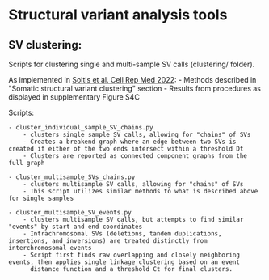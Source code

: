 # Structural variant analysis tools

SV clustering:
--------------

Scripts for clustering single and multi-sample SV calls (clustering/ folder).

As implemented in [Soltis et al. Cell Rep Med 2022](https://pmc.ncbi.nlm.nih.gov/articles/PMC9729884/pdf/main.pdf):
    - Methods described in "Somatic structural variant clustering" section
    - Results from procedures as displayed in supplementary Figure S4C

Scripts:
    
    - cluster_individual_sample_SV_chains.py
        - clusters single sample SV calls, allowing for "chains" of SVs
        - Creates a breakend graph where an edge between two SVs is created if either of the two ends intersect within a threshold Dt
        - Clusters are reported as connected component graphs from the full graph

    - cluster_multisample_SVs_chains.py
        - clusters multisample SV calls, allowing for "chains" of SVs
        - This script utilizes similar methods to what is described above for single samples

    - cluster_multisample_SV_events.py
        - clusters multisample SV calls, but attempts to find similar "events" by start and end coordinates
        - Intrachromosomal SVs (deletions, tandem duplications, insertions, and inversions) are treated distinctly from interchromosomal events
        - Script first finds raw overlapping and closely neighboring events, then applies single linkage clustering based on an event
          distance function and a threshold Ct for final clusters.


